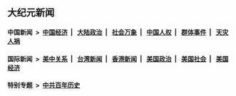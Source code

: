 ## 大纪元新闻

#### 中国新闻 &nbsp;>&nbsp; [中国经济](indexes/ncid283/README.md?09150045) &nbsp;| &nbsp; [大陆政治](indexes/ncid277/README.md?09150045) &nbsp;| &nbsp; [社会万象](indexes/ncid282/README.md?09150045) &nbsp;| &nbsp; [中国人权](indexes/ncid278/README.md?09150045) &nbsp;| &nbsp; [群体事件](indexes/ncid279/README.md?09150045) &nbsp;| &nbsp; [天灾人祸](indexes/ncid280/README.md?09150045)

#### 国际新闻 &nbsp;>&nbsp; [美中关系](indexes/nf1412576/README.md?09150045) &nbsp;| &nbsp; [台湾新闻](indexes/ncid1349361/README.md?09150045) &nbsp;| &nbsp; [香港新闻](indexes/ncid1349362/README.md?09150045) &nbsp;| &nbsp; [美国政治](indexes/ncid1078159/README.md?09150045) &nbsp;| &nbsp; [美国社会](indexes/ncid1078160/README.md?09150045) &nbsp;| &nbsp; [美国经济](indexes/ncid1078158/README.md?09150045)

#### 特别专题 &nbsp;>&nbsp; [中共百年历史](https://github.com/epoch-news/epoch-special/blob/master/README.md?09150045)  
